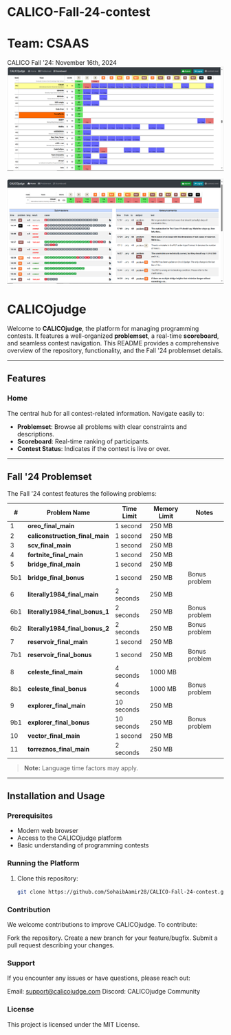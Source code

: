 # CALICO-Fall-24-contest
# Team: CSAAS 
CALICO Fall '24: November 16th, 2024
![CSAAS SCOREBOARD](https://github.com/SohaibAamir28/CALICO-Fall-24-contest/blob/main/scoreboard.PNG)

![CSAAS SCOREBOARD](https://github.com/SohaibAamir28/CALICO-Fall-24-contest/blob/main/my%20profile.PNG)

# CALICOjudge

Welcome to **CALICOjudge**, the platform for managing programming contests. It features a well-organized **problemset**, a real-time **scoreboard**, and seamless contest navigation. This README provides a comprehensive overview of the repository, functionality, and the Fall '24 problemset details.

---

## Features

### Home
The central hub for all contest-related information. Navigate easily to:
- **Problemset**: Browse all problems with clear constraints and descriptions.
- **Scoreboard**: Real-time ranking of participants.
- **Contest Status**: Indicates if the contest is live or over.

---

## Fall '24 Problemset

The Fall '24 contest features the following problems:

| #    | Problem Name                          | Time Limit      | Memory Limit | Notes                    |
|------|---------------------------------------|-----------------|--------------|--------------------------|
| 1    | **oreo_final_main**                   | 1 second        | 250 MB       |                         |
| 2    | **caliconstruction_final_main**       | 1 second        | 250 MB       |                         |
| 3    | **scv_final_main**                    | 1 second        | 250 MB       |                         |
| 4    | **fortnite_final_main**               | 1 second        | 250 MB       |                         |
| 5    | **bridge_final_main**                 | 1 second        | 250 MB       |                         |
| 5b1  | **bridge_final_bonus**                | 1 second        | 250 MB       | Bonus problem           |
| 6    | **literally1984_final_main**          | 2 seconds       | 250 MB       |                         |
| 6b1  | **literally1984_final_bonus_1**       | 2 seconds       | 250 MB       | Bonus problem           |
| 6b2  | **literally1984_final_bonus_2**       | 2 seconds       | 250 MB       | Bonus problem           |
| 7    | **reservoir_final_main**              | 1 second        | 250 MB       |                         |
| 7b1  | **reservoir_final_bonus**             | 1 second        | 250 MB       | Bonus problem           |
| 8    | **celeste_final_main**                | 4 seconds       | 1000 MB      |                         |
| 8b1  | **celeste_final_bonus**               | 4 seconds       | 1000 MB      | Bonus problem           |
| 9    | **explorer_final_main**               | 10 seconds      | 250 MB       |                         |
| 9b1  | **explorer_final_bonus**              | 10 seconds      | 250 MB       | Bonus problem           |
| 10   | **vector_final_main**                 | 1 second        | 250 MB       |                         |
| 11   | **torreznos_final_main**              | 2 seconds       | 250 MB       |                         |

> **Note:** Language time factors may apply.

---

## Installation and Usage

### Prerequisites
- Modern web browser
- Access to the CALICOjudge platform
- Basic understanding of programming contests

### Running the Platform
1. Clone this repository:
   ```bash
   git clone https://github.com/SohaibAamir28/CALICO-Fall-24-contest.git

  ### Contribution
We welcome contributions to improve CALICOjudge. To contribute:

Fork the repository.
Create a new branch for your feature/bugfix.
Submit a pull request describing your changes.

### Support
If you encounter any issues or have questions, please reach out:

Email: support@calicojudge.com
Discord: CALICOjudge Community
### License
This project is licensed under the MIT License.



